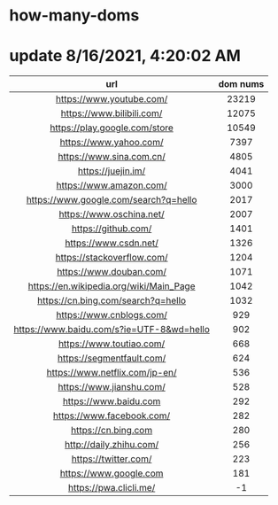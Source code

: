 # how-many-doms

# update 8/16/2021, 4:20:02 AM

url | dom nums
:-: | :-:
https://www.youtube.com/ | 23219
https://www.bilibili.com/ | 12075
https://play.google.com/store | 10549
https://www.yahoo.com/ | 7397
https://www.sina.com.cn/ | 4805
https://juejin.im/ | 4041
https://www.amazon.com/ | 3000
https://www.google.com/search?q=hello | 2017
https://www.oschina.net/ | 2007
https://github.com/ | 1401
https://www.csdn.net/ | 1326
https://stackoverflow.com/ | 1204
https://www.douban.com/ | 1071
https://en.wikipedia.org/wiki/Main_Page | 1042
https://cn.bing.com/search?q=hello | 1032
https://www.cnblogs.com/ | 929
https://www.baidu.com/s?ie=UTF-8&wd=hello | 902
https://www.toutiao.com/ | 668
https://segmentfault.com/ | 624
https://www.netflix.com/jp-en/ | 536
https://www.jianshu.com/ | 528
https://www.baidu.com | 292
https://www.facebook.com/ | 282
https://cn.bing.com | 280
http://daily.zhihu.com/ | 256
https://twitter.com/ | 223
https://www.google.com | 181
https://pwa.clicli.me/ | -1
